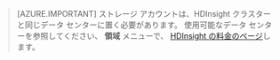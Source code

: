 
> [AZURE.IMPORTANT] ストレージ アカウントは、HDInsight クラスターと同じデータ センターに置く必要があります。 使用可能なデータ センターを参照してください、 **領域** メニューで、 [HDInsight の料金のページ](/pricing/details/hdinsight/)します。


